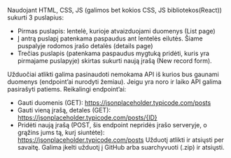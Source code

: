 Naudojant HTML, CSS, JS (galimos bet kokios CSS, JS bibliotekos(React)) sukurti 3 puslapius:
* Pirmas puslapis: lentelė, kurioje atvaizduojami duomenys (List page)
* Į antrą puslapį patenkama paspaudus ant lentelės eilutės. Šiame puspalyje rodomos įrašo detalės
(details page)
* Trečias puslapis (patenkama paspaudus mygtuką pridėti, kuris yra pirmajame puslapyje) skirtas
sukurti naują įrašą (New record form).

Užduočiai atlikti galima pasinaudoti nemokama API iš kurios bus gaunami duomenys (endpoint’ai nurodyti
žemiau). Jeigu yra noro ir laiko API galima pasirašyti patiems.
Reikalingi endpoint’ai:
* Gauti duomenis (GET): https://jsonplaceholder.typicode.com/posts
* Gauti vieną įrašą, detales (GET): https://jsonplaceholder.typicode.com/posts/{ID}
* Pridėti naują įrašą (POST, šis endpoint nepridės įrašo serveryje, o grąžins jums tą, kurį siuntėte):
https://jsonplaceholder.typicode.com/posts
Užduotį atlikti ir atsiųsti per savaitę.
Galima įkelti užduotį į GitHub arba suarchyvuoti (.zip) ir atsiųsti.